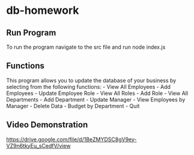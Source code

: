 # db-homework
## Run Program

To run the program navigate to the src file and run node index.js

## Functions

This program allows you to update the database of your business by selecting from the following functions:
    - View All Employees
    - Add Employees
    - Update Employee Role
    - View All Roles
    - Add Role
    - View All Departments
    - Add Department
    - Update Manager
    - View Employees by Manager
    - Delete Data
    - Budget by Department
    - Quit

## Video Demonstration
https://drive.google.com/file/d/1BeZMYDSC8gV9ey-VZ9n6tkyEu_sCedfV/view